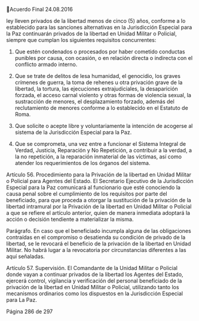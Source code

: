 Acuerdo Final 
24.08.2016 

ley lleven privados de la libertad menos de cinco (5) años, conforme a lo establecido para las 
sanciones alternativas en la Jurisdicción Especial para la Paz continuarán privados de la libertad 
en Unidad Militar o Policial, siempre que cumplan los siguientes requisitos concurrentes: 
 
1. Que estén condenados o procesados por haber cometido conductas punibles por causa, 
con ocasión, o en relación directa o indirecta con el conflicto armado interno. 
 
2. Que se trate de delitos de lesa humanidad, el genocidio, los graves crímenes de guerra, la 
toma  de  rehenes  u  otra  privación  grave  de  la  libertad,  la  tortura,  las  ejecuciones 
extrajudiciales,  la  desaparición  forzada,  el  acceso  carnal  violento  y  otras  formas  de 
violencia  sexual,  la  sustracción  de  menores,  el  desplazamiento  forzado,  además  del 
reclutamiento de menores conforme a lo establecido en el Estatuto de Roma.  
3. Que solicite o acepte libre y voluntariamente la intención de acogerse al sistema de la 
Jurisdicción Especial para la Paz. 
 
4. Que se comprometa, una vez entre a funcionar el Sistema Integral de Verdad, Justicia, 
Reparación y No Repetición, a contribuir a la verdad, a la no repetición, a la reparación 
inmaterial  de  las  víctimas,  así  como  atender  los  requerimientos  de  los  órganos  del 
sistema.  
 
Artículo  56.  Procedimiento  para  la  Privación  de  la  libertad  en  Unidad  Militar  o  Policial  para 
Agentes del Estado. El Secretario Ejecutivo de la Jurisdicción Especial para la Paz comunicará al 
funcionario que esté conociendo la causa penal sobre el cumplimiento de los requisitos por parte 
del beneficiado, para que proceda a otorgar la sustitución de la privación de la libertad intramural 
por la Privación de la libertad en Unidad Militar o Policial a que se refiere el artículo anterior, 
quien de manera inmediata adoptará la acción o decisión tendiente a materializar la misma.  
 
Parágrafo.  En  caso  que  el  beneficiado  incumpla  alguna  de  las  obligaciones  contraídas  en  el 
compromiso o desatienda su condición de privado de la libertad, se le revocará el beneficio de la 
privación  de  la  libertad  en  Unidad  Militar.  No  habrá  lugar  a  la  revocatoria  por  circunstancias 
diferentes a las aquí señaladas. 
 
Artículo 57. Supervisión. El Comandante de la Unidad Militar o Policial donde vayan a continuar 
privados  de  la  libertad  los  Agentes  del  Estado,  ejercerá  control,  vigilancia  y  verificación  del 
personal beneficiado de la privación de la libertad en Unidad Militar o Policial, utilizando tanto 
los mecanismos ordinarios como los dispuestos en la Jurisdicción Especial para La Paz. 
 
 
 
 
 
 
Página 286 de 297 
 

